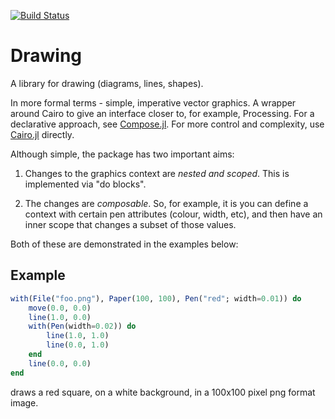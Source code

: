 [![Build Status](https://travis-ci.org/andrewcooke/Drawing.jl.svg?branch=master)](https://travis-ci.org/andrewcooke/Drawing.jl)

# Drawing

A library for drawing (diagrams, lines, shapes).

In more formal terms - simple, imperative vector graphics.  A wrapper around
Cairo to give an interface closer to, for example, Processing.  For a
declarative approach, see [Compose.jl](https://github.com/dcjones/Compose.jl).
For more control and complexity, use
[Cairo.jl](https://github.com/JuliaLang/Cairo.jl) directly.

Although simple, the package has two important aims:

1. Changes to the graphics context are *nested and scoped*.  This is
   implemented via "do blocks".

2. The changes are *composable*.  So, for example, it is you can define a
   context with certain pen attributes (colour, width, etc), and then have an
   inner scope that changes a subset of those values.

Both of these are demonstrated in the examples below:

## Example

```julia
with(File("foo.png"), Paper(100, 100), Pen("red"; width=0.01)) do
    move(0.0, 0.0)
    line(1.0, 0.0)
	with(Pen(width=0.02)) do
		line(1.0, 1.0)
		line(0.0, 1.0)
	end
    line(0.0, 0.0)
end
```

draws a red square, on a white background, in a 100x100 pixel png format
image.
